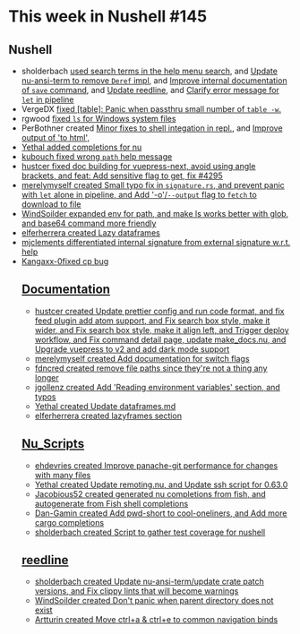 # This week in Nushell #145

## Nushell

- sholderbach [used search terms in the help menu search](https://github.com/nushell/nushell/pull/5708), and [Update nu-ansi-term to remove `Deref` impl](https://github.com/nushell/nushell/pull/5706), and [Improve internal documentation of `save` command](https://github.com/nushell/nushell/pull/5704), and [Update reedline](https://github.com/nushell/nushell/pull/5678), and [Clarify error message for `let` in pipeline](https://github.com/nushell/nushell/pull/5677)
- VergeDX [fixed [table]: Panic when passthru small number of `table -w`.](https://github.com/nushell/nushell/pull/5705)
- rgwood [fixed `ls` for Windows system files](https://github.com/nushell/nushell/pull/5703)
- PerBothner created [Minor fixes to shell integation in repl.](https://github.com/nushell/nushell/pull/5701), and [Improve <table> output of 'to html',](https://github.com/nushell/nushell/pull/5699)
- Yethal [added completions for nu](https://github.com/nushell/nushell/pull/5700)
- kubouch [fixed wrong `path` help message](https://github.com/nushell/nushell/pull/5698)
- hustcer [fixed doc building for vuepress-next, avoid using angle brackets](https://github.com/nushell/nushell/pull/5696), and [feat: Add sensitive flag to get, fix #4295](https://github.com/nushell/nushell/pull/5685)
- merelymyself created [Small typo fix in `signature.rs`](https://github.com/nushell/nushell/pull/5693), and [prevent panic with `let` alone in pipeline](https://github.com/nushell/nushell/pull/5676), and [Add '-o'/`--output` flag to `fetch` to download to file](https://github.com/nushell/nushell/pull/5673)
- WindSoilder [expanded env for path](https://github.com/nushell/nushell/pull/5692), and [make ls works better with glob](https://github.com/nushell/nushell/pull/5691), and [base64 command more friendly](https://github.com/nushell/nushell/pull/5680)
- elferherrera created [Lazy dataframes](https://github.com/nushell/nushell/pull/5687)
- mjclements [differentiated internal signature from external signature w.r.t. help](https://github.com/nushell/nushell/pull/5667)
- Kangaxx-0[fixed cp bug](https://github.com/nushell/nushell/pull/5642)

## Documentation

- hustcer created [Update prettier config and run code format](https://github.com/nushell/nushell.github.io/pull/479), and [fix feed plugin add atom support](https://github.com/nushell/nushell.github.io/pull/478), and [Fix search box style, make it wider](https://github.com/nushell/nushell.github.io/pull/477), and [Fix search box style, make it align left](https://github.com/nushell/nushell.github.io/pull/476), and [Trigger deploy workflow](https://github.com/nushell/nushell.github.io/pull/475), and [Fix command detail page, update make_docs.nu](https://github.com/nushell/nushell.github.io/pull/474), and [Upgrade vuepress to v2 and add dark mode support](https://github.com/nushell/nushell.github.io/pull/465)
- merelymyself created [Add documentation for switch flags](https://github.com/nushell/nushell.github.io/pull/471)
- fdncred created [remove file paths since they're not a thing any longer](https://github.com/nushell/nushell.github.io/pull/470)
- jgollenz created [Add 'Reading environment variables' section](https://github.com/nushell/nushell.github.io/pull/469), and [typos](https://github.com/nushell/nushell.github.io/pull/462)
- Yethal created [Update dataframes.md](https://github.com/nushell/nushell.github.io/pull/467)
- elferherrera created [lazyframes section](https://github.com/nushell/nushell.github.io/pull/466)

## Nu_Scripts

- ehdevries created [Improve panache-git performance for changes with many files](https://github.com/nushell/nu_scripts/pull/240)
- Yethal created [Update remoting.nu](https://github.com/nushell/nu_scripts/pull/239), and [Update ssh script for 0.63.0](https://github.com/nushell/nu_scripts/pull/238)
- Jacobious52 created [generated nu completions from fish](https://github.com/nushell/nu_scripts/pull/237), and [autogenerate from Fish shell completions](https://github.com/nushell/nu_scripts/pull/236)
- Dan-Gamin created [Add pwd-short to cool-oneliners](https://github.com/nushell/nu_scripts/pull/235), and [Add more cargo completions](https://github.com/nushell/nu_scripts/pull/233)
- sholderbach created [Script to gather test coverage for nushell](https://github.com/nushell/nu_scripts/pull/234)

## reedline

- sholderbach created [Update nu-ansi-term/update crate patch versions](https://github.com/nushell/reedline/pull/437), and [Fix clippy lints that will become warnings](https://github.com/nushell/reedline/pull/435)
- WindSoilder created [Don't panic when parent directory does not exist](https://github.com/nushell/reedline/pull/436)
- Artturin created [Move ctrl+a & ctrl+e to common navigation binds](https://github.com/nushell/reedline/pull/434)
